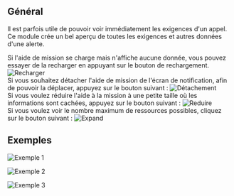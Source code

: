 ## Général

Il est parfois utile de pouvoir voir immédiatement les exigences d'un appel.
Ce module crée un bel aperçu de toutes les exigences et autres données d'une alerte.

Si l'aide de mission se charge mais n'affiche aucune donnée,
vous pouvez essayer de la recharger en appuyant sur le bouton de rechargement.
![Recharger](./missionHelperReload.png)  
Si vous souhaitez détacher l'aide de mission de l'écran de notification,
afin de pouvoir la déplacer, appuyez sur le bouton suivant :
![Détachement](./missionHelperLos.png)  
Si vous voulez réduire l'aide à la mission à une petite taille où les informations sont cachées,
appuyez sur le bouton suivant :
![Reduire](./missionHelperExpand.png)  
Si vous voulez voir le nombre maximum de ressources possibles, cliquez sur le bouton suivant :
![Expand](./missionHelperMax.png)

## Exemples

![Exemple 1](./missionHelper1.png)

![Exemple 2](./missionHelper2.png)

![Exemple 3](./missionHelper3.png)
